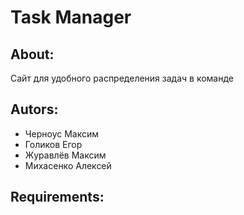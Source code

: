# Task Manager
## About:
Сайт для удобного распределения задач в команде

## Autors:
- Черноус Максим
- Голиков Егор
- Журавлёв Максим
- Михасенко Алексей

## Requirements:

